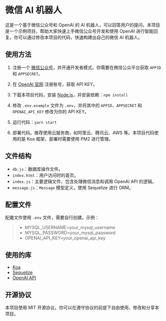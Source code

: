 # 微信 AI 机器人

这是一个基于微信公众号和 OpenAI 的 AI 机器人，可以回答用户的提问。本项目是一个示例项目，帮助大家快速上手微信公众号开发和使用 OpenAI 进行智能回复。你可以通过修改本项目的代码，快速构建出自己的微信 AI 机器人。

## 使用方法

1. 注册一个 [微信公众号](https://mp.weixin.qq.com/)，并开通开发者模式。你需要在微信公众平台获取 `APPID` 和 `APPSECRET`。
2. 在 [OpenAI 官网](https://beta.openai.com/signup/) 注册账号，获取 API KEY。
3. 下载本项目代码，安装 [Node.js](https://nodejs.org/zh-cn/)，并安装依赖：`npm install`

4. 修改 `.env.example` 文件为 `.env`，并将其中的 `APPID`、`APPSECRET` 和 `OPENAI_API_KEY` 修改为你的 API KEY。
5. 运行代码：`yarn start`


6. 部署代码。推荐使用云服务商，如阿里云、腾讯云、AWS 等。本项目代码使用的是 Koa 框架，部署时需要使用 PM2 进行管理。

## 文件结构
- `db.js`：数据库操作文件。
- `index.html`：用户访问时的首页。
- `index.js`：主要逻辑文件，包含处理微信消息和调用 OpenAI API 的逻辑。
- `message.js`：`Message` 模型定义，使用 Sequelize 进行 ORM。

## 配置文件

配置文件使用 `.env` 文件，需要自行创建。示例：

> * MYSQL_USERNAME=your_mysql_username
> * MYSQL_PASSWORD=your_mysql_password
> * OPENAI_API_KEY=your_openai_api_key

## 使用的库

- [Koa](https://koajs.com/)
- [Sequelize](https://sequelize.org/)
- [OpenAI API](https://beta.openai.com/docs/api-reference/introduction)

## 开源协议

本项目使用 MIT 开源协议。你可以在遵守协议的前提下自由使用、修改和分享本项目。
